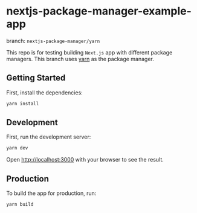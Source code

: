 # nextjs-package-manager-example-app

branch: `nextjs-package-manager/yarn`

This repo is for testing building `Next.js` app with different package managers. This branch uses [yarn](https://yarnpkg.com/) as the package manager.

## Getting Started

First, install the dependencies:

```zsh
yarn install
```

## Development

First, run the development server:

```zsh
yarn dev
```

Open [http://localhost:3000](http://localhost:3000) with your browser to see the result.

## Production

To build the app for production, run:

```zsh
yarn build
```
